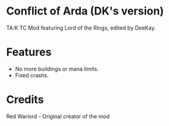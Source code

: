 # Conflict of Arda (DK's version)
TA:K TC Mod featuring Lord of the Rings, edited by DeeKay.

# Features

* No more buildings or mana limits.
* Fixed crashs.

# Credits

Red Warlord - Original creator of the mod